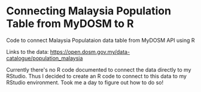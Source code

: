 # Connecting Malaysia Population Table from MyDOSM to R
Code to connect Malaysia Populataion data table from MyDOSM API using R

Links to the data: https://open.dosm.gov.my/data-catalogue/population_malaysia

Currently there's no R code documented to connect the data directly to my RStudio. Thus I decided to create an R code to connect to this data to my RStudio environment. Took me a day to figure out how to do so!
